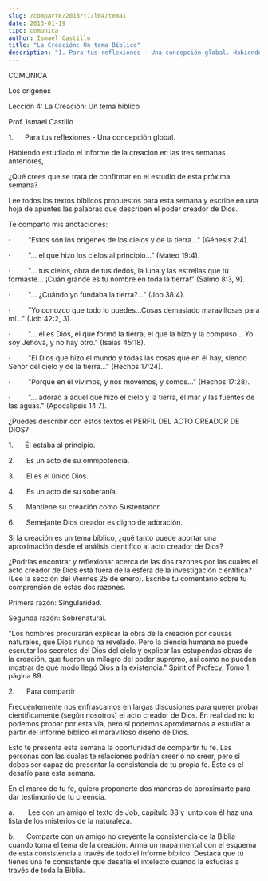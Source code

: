 ```yaml
---
slug: /comparte/2013/t1/l04/tema1
date: 2013-01-19
tipo: comunica
author: Ismael Castillo
title: "La Creación: Un tema Bíblico"
description: "1. Para tus reflexiones - Una concepción global. Habiendo estudiado el informe  de la creación en las tres semanas anteriores, ¿Qué crees que se trata de  confirmar en el estudio de esta próxima semana?"
---
```


COMUNICA

Los orígenes

Lección 4: La Creación: Un tema bíblico

Prof. Ismael Castillo

1.      Para tus reflexiones - Una concepción global.

Habiendo estudiado el informe de la creación en las tres semanas anteriores,

¿Qué crees que se trata de confirmar en el estudio de esta próxima semana?

Lee todos los textos bíblicos propuestos para esta semana y escribe en una hoja de apuntes las palabras que describen el poder creador de Dios.

Te comparto mis anotaciones:

·         "Estos son los orígenes de los cielos y de la tierra…" (Génesis 2:4).

·         "… el que hizo los cielos al principio…" (Mateo 19:4).

·         "… tus cielos, obra de tus dedos, la luna y las estrellas que tú formaste… ¡Cuán grande es tu nombre en toda la tierra!" (Salmo 8:3, 9).

·         "… ¿Cuándo yo fundaba la tierra?..." (Job 38:4).

·         "Yo conozco que todo lo puedes…Cosas demasiado maravillosas para mí…" (Job 42:2, 3).

·         "… él es Dios, el que formó la tierra, el que la hizo y la compuso… Yo soy Jehová, y no hay otro." (Isaías 45:18).

·         "El Dios que hizo el mundo y todas las cosas que en él hay, siendo Señor del cielo y de la tierra…" (Hechos 17:24).

·         "Porque en él vivimos, y nos movemos, y somos…" (Hechos 17:28).

·         "… adorad a aquel que hizo el cielo y la tierra, el mar y las fuentes de las aguas." (Apocalipsis 14:7).

¿Puedes describir con estos textos el PERFIL DEL ACTO CREADOR DE DIOS?

1.      Él estaba al principio.

2.      Es un acto de su omnipotencia.

3.      El es el único Dios.

4.      Es un acto de su soberanía.

5.      Mantiene su creación como Sustentador.

6.      Semejante Dios creador es digno de adoración.

Si la creación es un tema bíblico, ¿qué tanto puede aportar una aproximación desde el análisis científico al acto creador de Dios?

¿Podrías encontrar y reflexionar acerca de las dos razones por las cuales el acto creador de Dios está fuera de la esfera de la investigación científica? (Lee la sección del Viernes 25 de enero). Escribe tu comentario sobre tu comprensión de estas dos razones.

Primera razón: Singularidad.

Segunda razón: Sobrenatural.

"Los hombres procurarán explicar la obra de la creación por causas naturales, que Dios nunca ha revelado. Pero la ciencia humana no puede escrutar los secretos del Dios del cielo y explicar las estupendas obras de la creación, que fueron un milagro del poder supremo, así como no pueden mostrar de qué modo llegó Dios a la existencia." Spirit of Profecy, Tomo 1, página 89.

2.      Para compartir

Frecuentemente nos enfrascamos en largas discusiones para querer probar científicamente (según nosotros) el acto creador de Dios. En realidad no lo podemos probar por esta vía, pero sí podemos aproximarnos a estudiar a partir del informe bíblico el maravilloso diseño de Dios.

Esto te presenta esta semana la oportunidad de compartir tu fe. Las personas con las cuales te relaciones podrían creer o no creer, pero sí debes ser capaz de presentar la consistencia de tu propia fe. Este es el desafío para esta semana.

En el marco de tu fe, quiero proponerte dos maneras de aproximarte para dar testimonio de tu creencia.

a.       Lee con un amigo el texto de Job, capítulo 38 y junto con él haz una lista de los misterios de la naturaleza.

b.      Comparte con un amigo no creyente la consistencia de la Biblia cuando toma el tema de la creación. Arma un mapa mental con el esquema de esta consistencia a través de todo el informe bíblico. Destaca que tú tienes una fe consistente que desafía el intelecto cuando la estudias a través de toda la Biblia.

